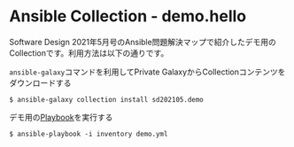 # Ansible Collection - demo.hello

Software Design 2021年5月号のAnsible問題解決マップで紹介したデモ用のCollectionです。利用方法は以下の通りです。

`ansible-galaxy`コマンドを利用してPrivate GalaxyからCollectionコンテンツをダウンロードする

```
$ ansible-galaxy collection install sd202105.demo
```

デモ用の[Playbook](./demo.yml)を実行する

```
$ ansible-playbook -i inventory demo.yml
```
